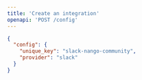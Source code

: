 ```yaml
---
title: 'Create an integration'
openapi: 'POST /config'
---
```



```json Example Response
{
  "config": {
    "unique_key": "slack-nango-community",
    "provider": "slack"
  }
}
```



